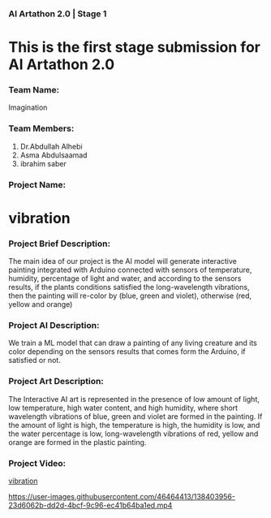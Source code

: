 ### AI Artathon 2.0 | Stage 1
# This is the first stage submission for AI Artathon 2.0

### Team Name:
Imagination

### Team Members:
1.  Dr.Abdullah Alhebi
2. Asma Abdulsaamad
3. ibrahim saber

### Project Name:
# vibration

### Project Brief Description:
The main idea of our project is the AI model will generate interactive painting integrated with Arduino connected with sensors of temperature, humidity, percentage of light and water, and according to the sensors results, if the plants conditions satisfied the long-wavelength vibrations, then the painting will re-color by (blue, green and violet), otherwise (red, yellow and orange)

### Project AI Description:
We train a ML model that can draw a painting of any living creature and its color depending on the sensors results that comes form the Arduino, if satisfied or not.

### Project Art Description:
The Interactive AI art is represented in the presence of low amount of light, low temperature, high water content, and high humidity, where short wavelength vibrations of blue, green and violet are formed in the painting. If the amount of light is high, the temperature is high, the humidity is low, and the water percentage is low, long-wavelength vibrations of red, yellow and orange are formed in the plastic painting.

### Project Video:
[vibration](https://youtu.be/k1bC2KbdlVI)



https://user-images.githubusercontent.com/46464413/138403956-23d6062b-dd2d-4bcf-9c96-ec41b64ba1ed.mp4

